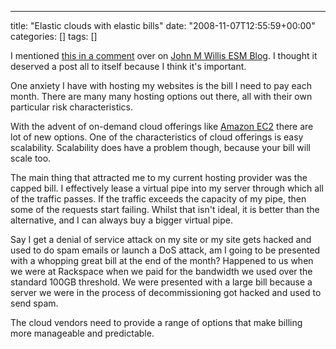 ---
title: "Elastic clouds with elastic bills"
date: "2008-11-07T12:55:59+00:00"
categories: []
tags: []

I mentioned <a href="http://www.johnmwillis.com/amazon/clouddroplets/#comments">this in a comment</a> over on <a href="http://www.johnmwillis.com/">John M Willis ESM Blog</a>. I thought it deserved a post all to itself because I think it's important.

One anxiety I have with hosting my websites is the bill I need to pay each month. There are many many hosting options out there, all with their own particular risk characteristics.

With the advent of on-demand cloud offerings like <a href="http://aws.amazon.com/ec2/">Amazon EC2</a> there are lot of new options. One of the characteristics of cloud offerings is easy scalability. Scalability does have a problem though, because your bill will scale too.

The main thing that attracted me to my current hosting provider was the capped bill. I effectively lease a virtual pipe into my server through which all of the traffic passes. If the traffic exceeds the capacity of my pipe, then some of the requests start failing. Whilst that isn't ideal, it is better than the alternative, and I can always buy a bigger virtual pipe.

Say I get a denial of service attack on my site or my site gets hacked and used to do spam emails or launch a DoS attack, am I going to be presented with a whopping great bill at the end of the month? Happened to us when we were at Rackspace when we paid for the bandwidth we used over the standard 100GB threshold. We were presented with a large bill because a server we were in the process of decommissioning got hacked and used to send spam.

The cloud vendors need to provide a range of options that make billing more manageable and predictable.
